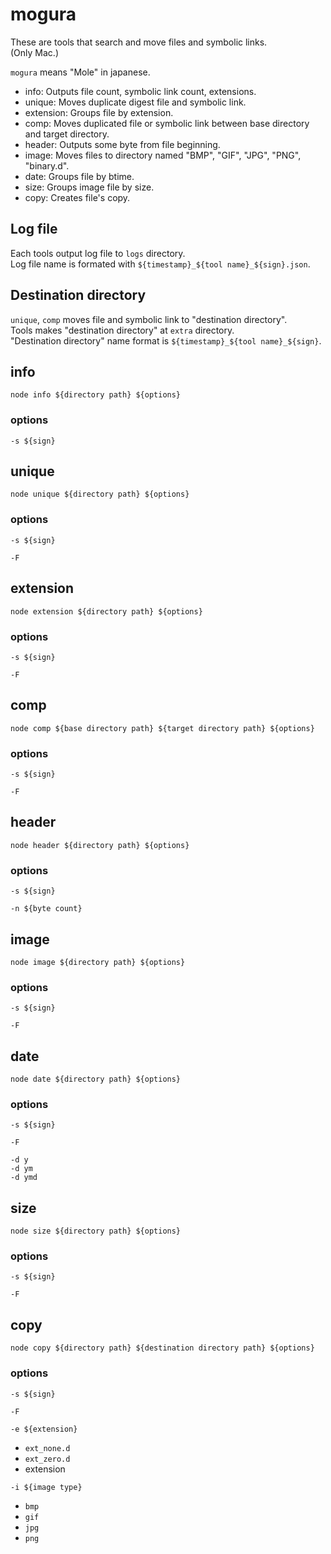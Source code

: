 # mogura

These are tools that search and move files and symbolic links.  
(Only Mac.)  

`mogura` means "Mole" in japanese.  

* info: Outputs file count, symbolic link count, extensions.
* unique: Moves duplicate digest file and symbolic link.
* extension: Groups file by extension.
* comp: Moves duplicated file or symbolic link between base directory and target directory.
* header: Outputs some byte from file beginning.
* image: Moves files to directory named "BMP", "GIF", "JPG", "PNG", "binary.d". 
* date: Groups file by btime.
* size: Groups image file by size.
* copy: Creates file's copy.

## Log file

Each tools output log file to `logs` directory.  
Log file name is formated with `${timestamp}_${tool name}_${sign}.json`.  

## Destination directory

`unique`, `comp` moves file and symbolic link to "destination directory".  
Tools makes "destination directory" at `extra` directory.  
"Destination directory" name format is `${timestamp}_${tool name}_${sign}`.

## info

```
node info ${directory path} ${options}
```

### options

```
-s ${sign}
```

## unique

```
node unique ${directory path} ${options}
```

### options

```
-s ${sign}
```

```
-F
```

## extension

```
node extension ${directory path} ${options}
```

### options

```
-s ${sign}
```

```
-F
```

## comp

```
node comp ${base directory path} ${target directory path} ${options}
```

### options

```
-s ${sign}
```

```
-F
```

## header

```
node header ${directory path} ${options}
```

### options

```
-s ${sign}
```

```
-n ${byte count}
```

## image

```
node image ${directory path} ${options}
```

### options

```
-s ${sign}
```

```
-F
```

## date

```
node date ${directory path} ${options}
```

### options

```
-s ${sign}
```

```
-F
```

```
-d y
-d ym
-d ymd
```

## size

```
node size ${directory path} ${options}
```

### options

```
-s ${sign}
```

```
-F
```

## copy

```
node copy ${directory path} ${destination directory path} ${options}
```

### options

```
-s ${sign}
```

```
-F
```

```
-e ${extension}
```

* `ext_none.d`
* `ext_zero.d`
* extension

```
-i ${image type}
```

* `bmp`
* `gif`
* `jpg`
* `png`
